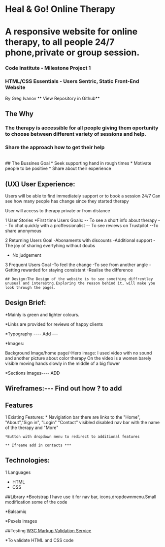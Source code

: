 # Heal & Go! Online Therapy

# A responsive website for online therapy, to all people 24/7 phone,private or group session.

### Code Institute - Milestone Project 1

### HTML/CSS Essentials - Users Sentric, Static Front-End Website

By Greg Ivanov
** View Repository in Github**

## The Why

### The therapy is accessible for all people giving them oportunity to choose between different variety of sessions and help.

### Share the approach how to get their help

<br>
## The Bussines Goal
* Seek supporting hand in rough times
* Motivate people to be positive 
* Share about their experience

## (UX) User Experience:

Users will be able to find immediately support or to book a session 24/7
Can see how many people has change since they started therapy

User will access to therapy private or from distance

1 User Stories
\*First time Users Goals:
-- To see a short info about therapy
-- To chat quickly with a proffessionalist
-- To see reviews on Trustpilot
--To share anonymous

2 Returning Users Goal
-Abonaments with discounts
-Additional support
-The joy of sharing evertyhing without doubs

- No judgement

3 Frequent Users Goal
-To feel the change
-To see from another angle
-Getting rewarded for staying consistant
-Realise the difference

    ## Design:The Design of the website is to see something diffrentley  unusual and interestng.Exploring the reason behind it, will make you look through the pages.

## Design Brief:

\*Mainly is green and lighter colours.

\*Links are provided for
reviews of happy clients

\*Typography ---- Add ---

\*Images:

Background Image/home page/-Hero image: I used video with no sound and another picture about color therapy
On the video is a women barely visible moving hands slowly in the middle of a big flower

\*Sections images---- ADD

## Wireframes:--- Find out how ? to add

## Features

1 Existing Features: \* Navigiation bar there are links to the "Home",
"About","Sign in", "Login" "Contact" visibled disabled nav bar with the name of the therapy and "More"

    *Button with dropdown menu to redirect to additional features

    ** Ifreame add in contacts ***

## Technologies:

1 Languages

- HTML
- CSS

##Library
\*Bootstrap
I have use it for nav bar,
icons,dropdownmenu.Small modification some of the code

\*Balsamiq

\*Pexels images

##Testing
<a href="https://validator.w3.org/" target="_blank">W3C Markup Validation Service</a>

\*To validate HTML and CSS code
